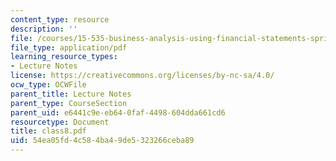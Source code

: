 ```yaml
---
content_type: resource
description: ''
file: /courses/15-535-business-analysis-using-financial-statements-spring-2003/54ea05fd4c584ba49de5323266ceba89_class8.pdf
file_type: application/pdf
learning_resource_types:
- Lecture Notes
license: https://creativecommons.org/licenses/by-nc-sa/4.0/
ocw_type: OCWFile
parent_title: Lecture Notes
parent_type: CourseSection
parent_uid: e6441c9e-eb64-0faf-4498-604dda661cd6
resourcetype: Document
title: class8.pdf
uid: 54ea05fd-4c58-4ba4-9de5-323266ceba89
---
```

